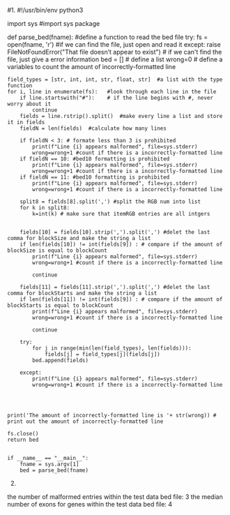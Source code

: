 #1. 
#!/usr/bin/env python3

import sys  #import sys package

def parse_bed(fname): #define a function to read the bed file
    try:
        fs = open(fname, 'r')  #if we can find the file, just open and read it
    except:
        raise FileNotFoundError("That file doesn’t appear to exist") # if we can't find the file, just give a error information
    bed = [] # define a list
    wrong=0 # define a variables to count the amount of incorrectly-formatted line
   
    field_types = [str, int, int, str, float, str]  #a list with the type function
    for i, line in enumerate(fs):   #look through each line in the file
        if line.startswith("#"):    # if the line begins with #, never worry about it
            continue
        fields = line.rstrip().split()  #make every line a list and store it in fields
        fieldN = len(fields)  #calculate how many lines
        
        if fieldN < 3: # formate less than 3 is prohibited
            print(f"Line {i} appears malformed", file=sys.stderr)
            wrong=wrong+1 #count if there is a incorrectly-formatted line
        if fieldN == 10: #bed10 formatting is prohibited
            print(f"Line {i} appears malformed", file=sys.stderr)
            wrong=wrong+1 #count if there is a incorrectly-formatted line
        if fieldN == 11: #bed10 formatting is prohibited
            print(f"Line {i} appears malformed", file=sys.stderr)
            wrong=wrong+1 #count if there is a incorrectly-formatted line
        
        split8 = fields[8].split(',') #split the RGB num into list
        for k in split8: 
            k=int(k) # make sure that itemRGB entries are all intgers
        
       
        fields[10] = fields[10].strip(',').split(',') #delet the last comma for blockSize and make the string a list
        if len(fields[10]) != int(fields[9]) : # compare if the amount of blockSize is equal to blockCount
            print(f"Line {i} appears malformed", file=sys.stderr)
            wrong=wrong+1 #count if there is a incorrectly-formatted line
            
            continue
            
        fields[11] = fields[11].strip(',').split(',') #delet the last comma for blockStarts and make the string a list
        if len(fields[11]) != int(fields[9]) : # compare if the amount of blockStarts is equal to blockCount
            print(f"Line {i} appears malformed", file=sys.stderr)
            wrong=wrong+1 #count if there is a incorrectly-formatted line
        
            continue
        
        try:
            for j in range(min(len(field_types), len(fields))):
                fields[j] = field_types[j](fields[j])
            bed.append(fields)
        
        except:
            print(f"Line {i} appears malformed", file=sys.stderr)
            wrong=wrong+1 #count if there is a incorrectly-formatted line
            
        
    
    
    print('The amount of incorrectly-formatted line is '+ str(wrong)) # print out the amount of incorrectly-formatted line
        
    fs.close()
    return bed
    

    if __name__ == "__main__":
        fname = sys.argv[1]
        bed = parse_bed(fname)







2. 
the number of malformed entries within the test data bed file: 3
the median number of exons for genes within the test data bed file: 4
